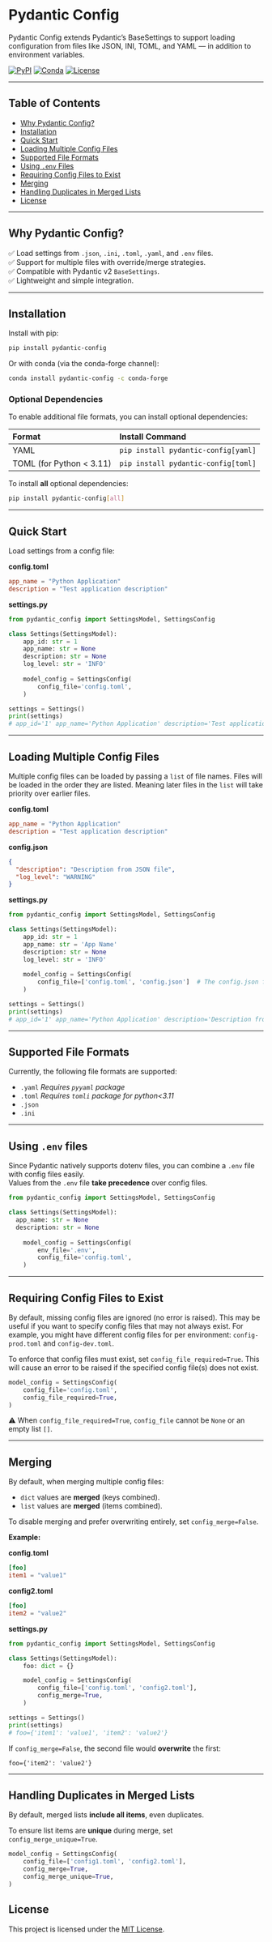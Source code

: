 # Pydantic Config
Pydantic Config extends Pydantic’s BaseSettings to support loading configuration from files like 
JSON, INI, TOML, and YAML — in addition to environment variables.

[![PyPI](https://img.shields.io/pypi/v/pydantic-config.svg)](https://pypi.org/project/pydantic-config/)
[![Conda](https://img.shields.io/conda/vn/conda-forge/pydantic-config.svg)](https://anaconda.org/conda-forge/pydantic-config)
[![License](https://img.shields.io/github/license/jordantshaw/pydantic-config)](https://github.com/jordantshaw/pydantic-config/blob/main/LICENSE)

---

## Table of Contents

- [Why Pydantic Config?](#why-pydantic-config)
- [Installation](#installation)
- [Quick Start](#quick-start)
- [Loading Multiple Config Files](#loading-multiple-config-files)
- [Supported File Formats](#supported-file-formats)
- [Using `.env` Files](#using-env-files)
- [Requiring Config Files to Exist](#requiring-config-files-to-exist)
- [Merging](#merging)
- [Handling Duplicates in Merged Lists](#handling-duplicates-in-merged-lists)
- [License](#license)

---

## Why Pydantic Config?
✅ Load settings from `.json`, `.ini`, `.toml`, `.yaml`, and `.env` files.  
✅ Support for multiple files with override/merge strategies.  
✅ Compatible with Pydantic v2 `BaseSettings`.  
✅ Lightweight and simple integration.

---

## Installation
Install with pip:
```bash
pip install pydantic-config
```

Or with conda (via the conda-forge channel):
```bash
conda install pydantic-config -c conda-forge
```

### Optional Dependencies
To enable additional file formats, you can install optional dependencies:

| Format | Install Command |
|:-------|:----------------|
| YAML   | `pip install pydantic-config[yaml]` |
| TOML (for Python < 3.11) | `pip install pydantic-config[toml]` |

To install **all** optional dependencies:

```bash
pip install pydantic-config[all]
```

---

## Quick Start

Load settings from a config file:

**config.toml**
```toml
app_name = "Python Application"
description = "Test application description"
```

**settings.py**
```python
from pydantic_config import SettingsModel, SettingsConfig

class Settings(SettingsModel):
    app_id: str = 1
    app_name: str = None
    description: str = None
    log_level: str = 'INFO'
    
    model_config = SettingsConfig(
        config_file='config.toml',
    )

settings = Settings()
print(settings)
# app_id='1' app_name='Python Application' description='Test application description' log_level='INFO'

```

---

## Loading Multiple Config Files
Multiple config files can be loaded by passing a `list` of file names. Files will be loaded in the order they are listed.
Meaning later files in the `list` will take priority over earlier files.

**config.toml**
```toml
app_name = "Python Application"
description = "Test application description"
```

**config.json**
```json
{
  "description": "Description from JSON file",
  "log_level": "WARNING"
}
```

**settings.py**
```python
from pydantic_config import SettingsModel, SettingsConfig

class Settings(SettingsModel):
    app_id: str = 1
    app_name: str = 'App Name'
    description: str = None
    log_level: str = 'INFO'
    
    model_config = SettingsConfig(
        config_file=['config.toml', 'config.json']  # The config.json file will take priority over config.toml
    )

settings = Settings()
print(settings)
# app_id='1' app_name='Python Application' description='Description from JSON file' log_level='WARNING'
```

---

## Supported File Formats
Currently, the following file formats are supported:
  - `.yaml` _Requires `pyyaml` package_
  - `.toml` _Requires `tomli` package for python<3.11_
  - `.json`
  - `.ini`

---

## Using `.env` files
Since Pydantic natively supports dotenv files, you can combine a `.env` file with config files easily.  
Values from the `.env` file **take precedence** over config files.

```python
from pydantic_config import SettingsModel, SettingsConfig

class Settings(SettingsModel):
  app_name: str = None
  description: str = None
    
    model_config = SettingsConfig(
        env_file='.env',
        config_file='config.toml',
    )
```

---

## Requiring Config Files to Exist
By default, missing config files are ignored (no error is raised). This may be useful if you want to specify 
config files that may not always exist. For example, you might have different config files for per 
environment: `config-prod.toml` and `config-dev.toml`.

To enforce that config files must exist, set `config_file_required=True`. This will cause an error to be raised
if the specified config file(s) does not exist. 

```python
model_config = SettingsConfig(
    config_file='config.toml',
    config_file_required=True,
)
```

⚠️ When `config_file_required=True`, `config_file` cannot be `None` or an empty list `[]`.

---

## Merging
By default, when merging multiple config files:
- `dict` values are **merged** (keys combined).
- `list` values are **merged** (items combined).

To disable merging and prefer overwriting entirely, set `config_merge=False`.

**Example:**

**config.toml**
```toml
[foo]
item1 = "value1"
```

**config2.toml**
```toml
[foo]
item2 = "value2"
```

**settings.py**
```python
from pydantic_config import SettingsModel, SettingsConfig

class Settings(SettingsModel):
    foo: dict = {}

    model_config = SettingsConfig(
        config_file=['config.toml', 'config2.toml'],
        config_merge=True,
    )

settings = Settings()
print(settings)
# foo={'item1': 'value1', 'item2': 'value2'}
```

If `config_merge=False`, the second file would **overwrite** the first:

```text
foo={'item2': 'value2'}
```

---

## Handling Duplicates in Merged Lists
By default, merged lists **include all items**, even duplicates.

To ensure list items are **unique** during merge, set `config_merge_unique=True`.

```python
model_config = SettingsConfig(
    config_file=['config1.toml', 'config2.toml'],
    config_merge=True,
    config_merge_unique=True,
)
```


## License
This project is licensed under the [MIT License](https://github.com/jordantshaw/pydantic-config/blob/main/LICENSE).



